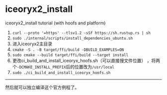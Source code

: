 # iceoryx2_install  
iceoryx2_install tutorial (with hoofs and platform)  
1. `curl --proto '=https' --tlsv1.2 -sSf https://sh.rustup.rs | sh`
2. `sudo ./internal/scripts/install_dependencies_ubuntu.sh`  
3. 进入iceoryx2主目录  
4. `cmake -S . -B target/ffi/build -DBUILD_EXAMPLES=ON`  
5. `sudo cmake --build target/ffi/build --target install`  
6. 更改ci_build_and_install_iceoryx_hoofs.sh（可以直接搜文件位置） ，将两个`-DCMAKE_INSTALL_PREFIX`后的位置改为`/usr/local`  
7. `sudo ./ci_build_and_install_iceoryx_hoofs.sh`
---
然后就可以独立编译这个官方例程了。  
